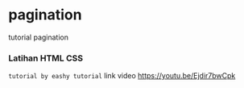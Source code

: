 # pagination
tutorial pagination

### Latihan HTML CSS
  ```tutorial by eashy tutorial```
      link video
      https://youtu.be/Ejdir7bwCpk
